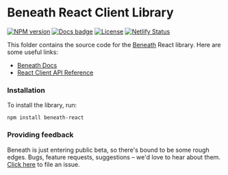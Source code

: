# Beneath React Client Library

[![NPM version](https://img.shields.io/npm/v/beneath-react.svg)](https://www.npmjs.com/package/beneath-react)
[![Docs badge](https://img.shields.io/badge/docs-latest-brightgreen.svg)](https://react.docs.beneath.dev)
[![License](https://img.shields.io/badge/license-MIT-brightgreen.svg)](https://gitlab.com/beneath-hq/beneath/-/blob/master/clients/LICENSE)
[![Netlify Status](https://api.netlify.com/api/v1/badges/909ca926-7ac4-410b-8d6c-af575ade3c5e/deploy-status)](https://app.netlify.com/sites/beneath-clients-react/deploys)

This folder contains the source code for the [Beneath](https://beneath.dev) React library. Here are some useful links:

- [Beneath Docs](https://about.beneath.dev/docs/)
- [React Client API Reference](https://react.docs.beneath.dev)

### Installation

To install the library, run:

```
npm install beneath-react
```

### Providing feedback

Beneath is just entering public beta, so there's bound to be some rough edges. Bugs, feature requests, suggestions – we'd love to hear about them. [Click here](https://gitlab.com/beneath-hq/beneath/issues) to file an issue.
